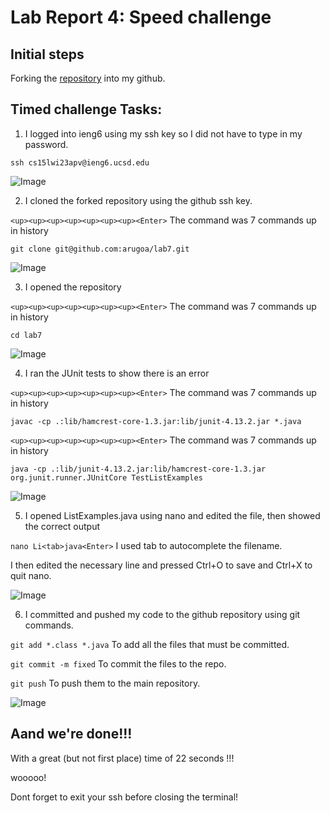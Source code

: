 # Lab Report 4: Speed challenge


## Initial steps


Forking the [repository](https://github.com/ucsd-cse15l-w23/lab7) into my github.


## Timed challenge Tasks: 


1. I logged into ieng6 using my ssh key so I did not have to type in my password. 

```ssh cs15lwi23apv@ieng6.ucsd.edu```

![Image](step1.png)


2. I cloned the forked repository using the github ssh key.

```<up><up><up><up><up><up><up><Enter>```
The command was 7 commands up in history

```git clone git@github.com:arugoa/lab7.git```

![Image](step2.png)


3. I opened the repository

```<up><up><up><up><up><up><up><Enter>```
The command was 7 commands up in history

```cd lab7```

![Image](step3.png)


4. I ran the JUnit tests to show there is an error

```<up><up><up><up><up><up><up><Enter>```
The command was 7 commands up in history

```javac -cp .:lib/hamcrest-core-1.3.jar:lib/junit-4.13.2.jar *.java```

```<up><up><up><up><up><up><up><Enter>```
The command was 7 commands up in history

```java -cp .:lib/junit-4.13.2.jar:lib/hamcrest-core-1.3.jar org.junit.runner.JUnitCore TestListExamples```

![Image](step4.png)


5. I opened ListExamples.java using nano and edited the file, then showed the correct output

```nano Li<tab>java<Enter>```
I used tab to autocomplete the filename.

I then edited the necessary line and pressed Ctrl+O to save and Ctrl+X to quit nano.

![Image](step5.png)


6. I committed and pushed my code to the github repository using git commands.

```git add *.class *.java```
To add all the files that must be committed.

```git commit -m fixed```
To commit the files to the repo.

```git push```
To push them to the main repository.


![Image](step6.png)


## Aand we're done!!!

With a great (but not first place) time of 22 seconds !!!

wooooo!


Dont forget to exit your ssh before closing the terminal!
